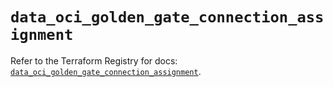 # `data_oci_golden_gate_connection_assignment`

Refer to the Terraform Registry for docs: [`data_oci_golden_gate_connection_assignment`](https://registry.terraform.io/providers/oracle/oci/6.18.0/docs/data-sources/golden_gate_connection_assignment).

